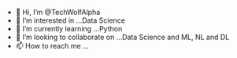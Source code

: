 - 👋 Hi, I’m @TechWolfAlpha
- 👀 I’m interested in ...Data Science
- 🌱 I’m currently learning ...Python
- 💞️ I’m looking to collaborate on ...Data Science and ML, NL and DL
- 📫 How to reach me ...

<!---
TechWolfAlpha/TechWolfAlpha is a ✨ special ✨ repository because its `README.md` (this file) appears on your GitHub profile.
You can click the Preview link to take a look at your changes.
--->
